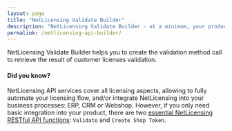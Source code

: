```yaml
---
layout: page
title: "NetLicensing Validate Builder"
description: "NetLicensing Validate Builder - at a minimum, your product must call the validate method to retrieve the result of customer licenses validation."
permalink: /netlicensing-api-builder/
---
```


NetLicensing Validate Builder helps you to create the validation method call to retrieve the result of customer licenses validation.

#### Did you know?

NetLicensing API services cover all licensing aspects, allowing to fully automate your licensing flow, and/or integrate NetLicensing into your business processes: ERP, CRM or Webshop.
However, if you only need basic integration into your product, there are two [essential NetLicensing RESTful API functions](https://netlicensing.io/wiki/restful-api#essentials): `Validate` and `Create Shop Token`.
